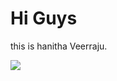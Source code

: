 <!DOCTYPE html>
<html>
<body>
<h1>Hi Guys</h1>
  <p>this is hanitha Veerraju.</p>
<img src="https://media0.giphy.com/media/2IudUHdI075HL02Pkk/giphy.gif">
<body>
  <html>
